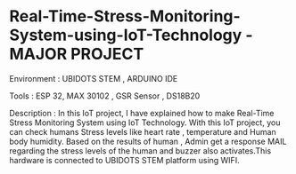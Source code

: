 # Real-Time-Stress-Monitoring-System-using-IoT-Technology - MAJOR PROJECT

Environment : UBIDOTS STEM , ARDUINO IDE


Tools : ESP 32, MAX 30102 , GSR Sensor , DS18B20 

Description  : In this IoT project, I have explained how to make Real-Time Stress Monitoring System using IoT Technology. With this IoT project, you can check  humans Stress levels like  heart rate , temperature and Human body humidity. Based on the results of human , Admin get a response MAIL regarding the stress levels of the human and  buzzer also activates.This hardware is connected to  UBIDOTS STEM platform using WIFI.
